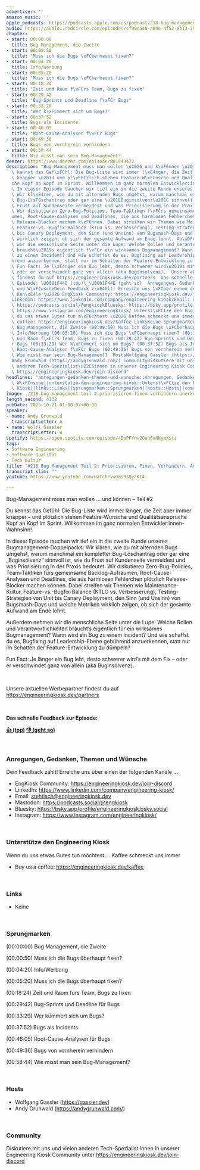 ```yaml
---
advertiser: ''
amazon_music: ''
apple_podcasts: https://podcasts.apple.com/us/podcast/218-bug-management-teil-2-priorisieren-fixen-verhindern/id1603082924?i=1000732735780&uo=4
audio: https://audio1.redcircle.com/episodes/cf90ea40-a84a-4f52-8b13-291539a8fd00/stream.mp3
chapter:
- start: 00:00:00
  title: Bug Management, die Zweite
- start: 00:00:50
  title: "Muss ich die Bugs \xFCberhaupt fixen?"
- start: 00:04:20
  title: Info/Werbung
- start: 00:05:20
  title: "Muss ich die Bugs \xFCberhaupt fixen?"
- start: 00:18:24
  title: "Zeit und Raum f\xFCrs Team, Bugs zu fixen"
- start: 00:29:42
  title: "Bug-Sprints und Deadline f\xFCr Bugs"
- start: 00:33:29
  title: "Wer k\xFCmmert sich um Bugs?"
- start: 00:37:52
  title: Bugs als Incidents
- start: 00:46:05
  title: "Root-Cause-Analysen f\xFCr Bugs"
- start: 00:49:36
  title: Bugs von vornherein verhindern
- start: 00:58:44
  title: Wie misst man sein Bug-Management?
deezer: https://www.deezer.com/episode/801943472
description: "Bug-Management muss man wollen \u2026 und k\xF6nnen \u2013 Teil #2 Du\
  \ kennst das Gef\xFChl: Die Bug-Liste wird immer l\xE4nger, die Zeit aber immer\
  \ knapper \u2013 und pl\xF6tzlich stehen Feature-W\xFCnsche und Qualit\xE4tsanspr\xFC\
  che Kopf an Kopf im Sprint. Willkommen im ganz normalen Entwickler:innen-Wahnsinn!\
  \ In dieser Episode tauchen wir tief ein in die zweite Runde unseres Bugmanagement-Doppelpacks:\
  \ Wir kl\xE4ren, wie du mit alternden Bugs umgehst, warum manchmal ein kompletter\
  \ Bug-L\xF6schantrag oder gar eine \u201EBuginsolvenz\u201C sinnvoll ist, wie du\
  \ Frust auf Kundenseite vermeidest und was Priorisierung in der Praxis bedeutet.\
  \ Wir diskutieren Zero-Bug-Policies, Team-Taktiken f\xFCrs gemeinsame Backlog-Aufr\xE4\
  umen, Root-Cause-Analysen und Deadlines, die aus harmlosen Fehlerchen pl\xF6tzlich\
  \ Release-Blocker machen k\xF6nnen. Dabei streifen wir Themen wie Maintenance-Kultur,\
  \ Feature-vs.-Bugfix-Balance (KTLO vs. Verbesserung), Testing-Strategien von Unit\
  \ bis Canary Deployment, den Sinn (und Unsinn) von Bugsmash-Days und welche Metriken\
  \ wirklich zeigen, ob sich der gesamte Aufwand am Ende lohnt. Au\xDFerdem nehmen\
  \ wir die menschliche Seite unter die Lupe: Welche Rollen und Verantwortlichkeiten\
  \ braucht\u2019s eigentlich f\xFCr ein wirksames Bugmanagement? Wann wird ein Bug\
  \ zu einem Incident? Und wie schaffst du es, Bugfixing auf Leadership-Ebene geb\xFC\
  hrend anzuerkennen, statt nur im Schatten der Feature-Entwicklung zu d\xFCmpeln?\
  \ Fun Fact: Je l\xE4nger ein Bug lebt, desto schwerer wird\u2019s mit dem Fix \u2013\
  \ oder er verschwindet ganz von allein (aka Buginsolvenz).  Unsere aktuellen Werbepartner\
  \ findest du auf https://engineeringkiosk.dev/partners  Das schnelle Feedback zur\
  \ Episode: \U0001F44D (top)\_\U0001F44E (geht so)  Anregungen, Gedanken, Themen\
  \ und W\xFCnscheDein Feedback z\xE4hlt! Erreiche uns \xFCber einen der folgenden\
  \ Kan\xE4le \u2026 EngKiosk Community: https://engineeringkiosk.dev/join-discord\_\
  LinkedIn: https://www.linkedin.com/company/engineering-kiosk/Email: stehtisch@engineeringkiosk.devMastodon:\
  \ https://podcasts.social/@engkioskBluesky: https://bsky.app/profile/engineeringkiosk.bsky.socialInstagram:\
  \ https://www.instagram.com/engineeringkiosk/ Unterst\xFCtze den Engineering KioskWenn\
  \ du uns etwas Gutes tun m\xF6chtest \u2026 Kaffee schmeckt uns immer\_ Buy us a\
  \ coffee: https://engineeringkiosk.dev/kaffee LinksKeine Sprungmarken(00:00:00)\
  \ Bug Management, die Zweite (00:00:50) Muss ich die Bugs \xFCberhaupt fixen? (00:04:20)\
  \ Info/Werbung (00:05:20) Muss ich die Bugs \xFCberhaupt fixen? (00:18:24) Zeit\
  \ und Raum f\xFCrs Team, Bugs zu fixen (00:29:42) Bug-Sprints und Deadline f\xFC\
  r Bugs (00:33:29) Wer k\xFCmmert sich um Bugs? (00:37:52) Bugs als Incidents (00:46:05)\
  \ Root-Cause-Analysen f\xFCr Bugs (00:49:36) Bugs von vornherein verhindern (00:58:44)\
  \ Wie misst man sein Bug-Management?  HostsWolfgang Gassler (https://gassler.dev)\_\
  Andy Grunwald (https://andygrunwald.com/) CommunityDiskutiere mit uns und vielen\
  \ anderen Tech-Spezialist\u22C5innen in unserer Engineering Kiosk Community unter\
  \ https://engineeringkiosk.dev/join-discord"
headlines: "anregungen-gedanken-themen-und-wunsche::Anregungen, Gedanken, Themen und\
  \ W\xFCnsche||unterstutze-den-engineering-kiosk::Unterst\xFCtze den Engineering\
  \ Kiosk||links::Links||sprungmarken::Sprungmarken||hosts::Hosts||community::Community"
image: ./218-bug-management-teil-2-priorisieren-fixen-verhindern-anerkennen.jpg
length_second: 4132
pubDate: 2025-10-21 01:00:07+00:00
speaker:
- name: Andy Grunwald
  transcriptLetter: A
- name: Wolfi Gassler
  transcriptLetter: B
spotify: https://open.spotify.com/episode/4EpPFYnw2Oah6xNNymXstz
tags:
- Software Engineering
- Software Qualität
- Tech Kultur
title: "#218 Bug Management Teil 2: Priorisieren, Fixen, Verhindern, Anerkennen"
transcript_slim: ""
youtube: https://www.youtube.com/watch?v=Dms9sQyzKt4

---
```

<p>Bug-Management muss man wollen … und können – Teil #2</p><p>Du kennst das Gefühl: Die Bug-Liste wird immer länger, die Zeit aber immer knapper – und plötzlich stehen Feature-Wünsche und Qualitätsansprüche Kopf an Kopf im Sprint. Willkommen im ganz normalen Entwickler:innen-Wahnsinn!</p><p>In dieser Episode tauchen wir tief ein in die zweite Runde unseres Bugmanagement-Doppelpacks: Wir klären, wie du mit alternden Bugs umgehst, warum manchmal ein kompletter Bug-Löschantrag oder gar eine „Buginsolvenz“ sinnvoll ist, wie du Frust auf Kundenseite vermeidest und was Priorisierung in der Praxis bedeutet. Wir diskutieren Zero-Bug-Policies, Team-Taktiken fürs gemeinsame Backlog-Aufräumen, Root-Cause-Analysen und Deadlines, die aus harmlosen Fehlerchen plötzlich Release-Blocker machen können. Dabei streifen wir Themen wie Maintenance-Kultur, Feature-vs.-Bugfix-Balance (KTLO vs. Verbesserung), Testing-Strategien von Unit bis Canary Deployment, den Sinn (und Unsinn) von Bugsmash-Days und welche Metriken wirklich zeigen, ob sich der gesamte Aufwand am Ende lohnt.</p><p>Außerdem nehmen wir die menschliche Seite unter die Lupe: Welche Rollen und Verantwortlichkeiten braucht’s eigentlich für ein wirksames Bugmanagement? Wann wird ein Bug zu einem Incident? Und wie schaffst du es, Bugfixing auf Leadership-Ebene gebührend anzuerkennen, statt nur im Schatten der Feature-Entwicklung zu dümpeln?</p><p>Fun Fact: Je länger ein Bug lebt, desto schwerer wird’s mit dem Fix – oder er verschwindet ganz von allein (aka Buginsolvenz).</p><p><br></p><p>Unsere aktuellen Werbepartner findest du auf <a href="https://engineeringkiosk.dev/partners">https://engineeringkiosk.dev/partners</a></p><p><br></p><p><strong>Das schnelle Feedback zur Episode:</strong></p><p><a href="https://api.openpodcast.dev/feedback/218/upvote" rel="nofollow"><strong>👍 (top)</strong></a><strong> </strong><a href="https://api.openpodcast.dev/feedback/218/downvote" rel="nofollow"><strong>👎 (geht so)</strong></a></p><p><br></p><h3 id="anregungen-gedanken-themen-und-wunsche">Anregungen, Gedanken, Themen und Wünsche</h3><p>Dein Feedback zählt! Erreiche uns über einen der folgenden Kanäle …</p><ul><li>EngKiosk Community: <a href="https://engineeringkiosk.dev/join-discord">https://engineeringkiosk.dev/join-discord</a> </li><li>LinkedIn: <a href="https://www.linkedin.com/company/engineering-kiosk/" rel="nofollow">https://www.linkedin.com/company/engineering-kiosk/</a></li><li>Email: <a href="mailto:stehtisch@engineeringkiosk.dev" rel="nofollow">stehtisch@engineeringkiosk.dev</a></li><li>Mastodon: <a href="https://podcasts.social/@engkiosk" rel="nofollow">https://podcasts.social/@engkiosk</a></li><li>Bluesky: <a href="https://bsky.app/profile/engineeringkiosk.bsky.social" rel="nofollow">https://bsky.app/profile/engineeringkiosk.bsky.social</a></li><li>Instagram: <a href="https://www.instagram.com/engineeringkiosk/" rel="nofollow">https://www.instagram.com/engineeringkiosk/</a></li></ul><p><br></p><h3 id="unterstutze-den-engineering-kiosk">Unterstütze den Engineering Kiosk</h3><p>Wenn du uns etwas Gutes tun möchtest … Kaffee schmeckt uns immer </p><ul><li>Buy us a coffee: <a href="https://engineeringkiosk.dev/kaffee">https://engineeringkiosk.dev/kaffee</a></li></ul><p><br></p><h3 id="links">Links</h3><ul><li>Keine</li></ul><p><br></p><h3 id="sprungmarken">Sprungmarken</h3><p>(00:00:00) Bug Management, die Zweite</p><p>(00:00:50) Muss ich die Bugs überhaupt fixen?</p><p>(00:04:20) Info/Werbung</p><p>(00:05:20) Muss ich die Bugs überhaupt fixen?</p><p>(00:18:24) Zeit und Raum fürs Team, Bugs zu fixen</p><p>(00:29:42) Bug-Sprints und Deadline für Bugs</p><p>(00:33:29) Wer kümmert sich um Bugs?</p><p>(00:37:52) Bugs als Incidents</p><p>(00:46:05) Root-Cause-Analysen für Bugs</p><p>(00:49:36) Bugs von vornherein verhindern</p><p>(00:58:44) Wie misst man sein Bug-Management?</p><p><br></p><h3 id="hosts">Hosts</h3><ul><li>Wolfgang Gassler (<a href="https://gassler.dev" rel="nofollow">https://gassler.dev</a>) </li><li>Andy Grunwald (<a href="https://andygrunwald.com/" rel="nofollow">https://andygrunwald.com/</a>)</li></ul><p><br></p><h3 id="community">Community</h3><p>Diskutiere mit uns und vielen anderen Tech-Spezialist⋅innen in unserer Engineering Kiosk Community unter <a href="https://engineeringkiosk.dev/join-discord">https://engineeringkiosk.dev/join-discord</a></p>